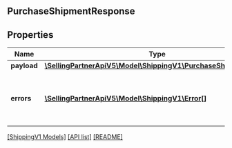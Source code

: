 ## PurchaseShipmentResponse

## Properties

Name | Type | Description | Notes
------------ | ------------- | ------------- | -------------
**payload** | [**\SellingPartnerApiV5\Model\ShippingV1\PurchaseShipmentResult**](PurchaseShipmentResult.md) |  | [optional]
**errors** | [**\SellingPartnerApiV5\Model\ShippingV1\Error[]**](Error.md) | A list of error responses returned when a request is unsuccessful. | [optional]

[[ShippingV1 Models]](../) [[API list]](../../Api) [[README]](../../../README.md)
